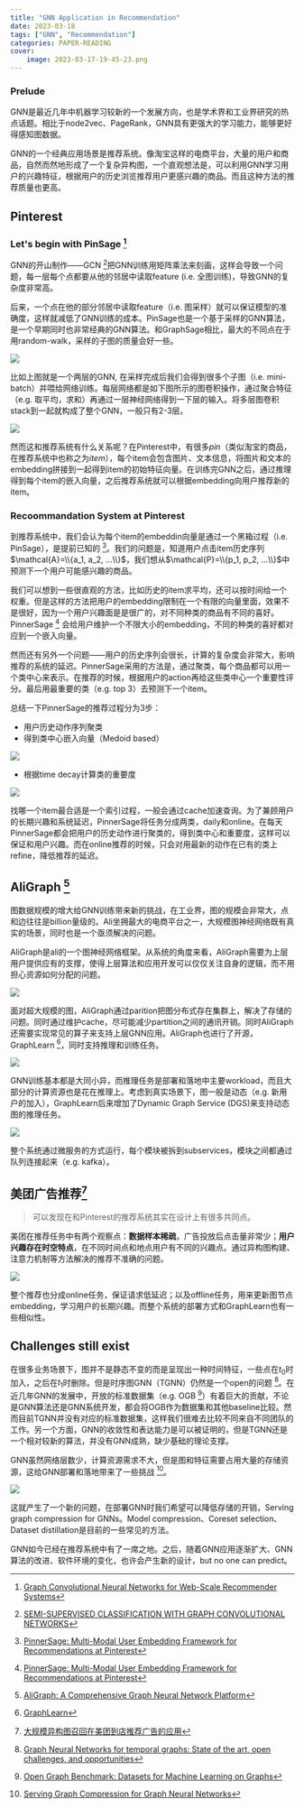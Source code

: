 ```yaml
---
title: "GNN Application in Recommendation"
date: 2023-03-18
tags: ["GNN", "Recommendation"]
categories: PAPER-READING
cover: 
    image: 2023-03-17-19-45-23.png
---
```


### Prelude

GNN是最近几年中机器学习较新的一个发展方向，也是学术界和工业界研究的热点话题。相比于node2vec、PageRank，GNN具有更强大的学习能力，能够更好得感知图数据。

GNN的一个经典应用场景是推荐系统。像淘宝这样的电商平台，大量的用户和商品，自然而然地形成了一个复杂异构图，一个直观想法是，可以利用GNN学习用户的兴趣特征，根据用户的历史浏览推荐用户更感兴趣的商品。而且这种方法的推荐质量也更高。

## Pinterest

### Let's begin with PinSage [^1]

GNN的开山制作——GCN [^7]把GNN训练用矩阵乘法来刻画，这样会导致一个问题，每一层每个点都要从他的邻居中读取feature (i.e. 全图训练)，导致GNN的复杂度非常高。

后来，一个点在他的部分邻居中读取feature（i.e. 图采样）就可以保证模型的准确度，这样就减低了GNN训练的成本。PinSage也是一个基于采样的GNN算法，是一个早期同时也非常经典的GNN算法。和GraphSage相比，最大的不同点在于用random-walk，采样的子图的质量会好一些。

![](2023-03-17-20-42-27.png#center)

比如上图就是一个两层的GNN, 在采样完成后我们会得到很多个子图（i.e. mini-batch）并喂给网络训练。每层网络都是如下图所示的图卷积操作，通过聚合特征（e.g. 取平均，求和）再通过一层神经网络得到一下层的输入。将多层图卷积stack到一起就构成了整个GNN，一般只有2-3层。

![](2023-03-17-20-54-29.png#center-medium)

然而这和推荐系统有什么关系呢？在Pinterest中，有很多*pin*（类似淘宝的商品，在推荐系统中也称之为*item*），每个item会包含图片、文本信息，将图片和文本的embedding拼接到一起得到item的初始特征向量。在训练完GNN之后，通过推理得到每个item的嵌入向量，之后推荐系统就可以根据embedding向用户推荐新的item。

### Recoommandation System at Pinterest

到推荐系统中，我们会认为每个item的embeddin向量是通过一个黑箱过程（i.e. PinSage），是提前已知的 [^2]。我们的问题是，知道用户点击item历史序列$\mathcal{A}=\\{a_1, a_2, ...\\}$，我们想从$\mathcal{P}=\\{p_1, p_2, ...\\}$中预测下一个用户可能感兴趣的商品。

我们可以想到一些很直观的方法，比如历史的item求平均，还可以按时间给一个权重。但是这样的方法把用户的embedding限制在一个有限的向量里面，效果不是很好，因为一个用户兴趣面是是很广的，对不同种类的商品有不同的喜好。PinnerSage [^2] 会给用户维护一个不限大小的embedding，不同的种类的喜好都对应到一个嵌入向量。

然而还有另外一个问题——用户的历史序列会很长，计算的复杂度会非常大，影响推荐的系统的延迟。PinnerSage采用的方法是，通过聚类，每个商品都可以用一个类中心来表示。在推荐的时候，根据用户的action再给这些类中心一个重要性评分。最后用最重要的类（e.g. top 3）去预测下一个item。

总结一下PinnerSage的推荐过程分为3步：

- 用户历史动作序列聚类
- 得到类中心嵌入向量（Medoid based）

![](2023-03-17-22-25-04.png#center-large)

- 根据time decay计算类的重要度

![](2023-03-17-21-18-03.png#center-medium)

找哪一个item最合适是一个索引过程，一般会通过cache加速查询。为了兼顾用户的长期兴趣和系统延迟，PinnerSage将任务分成两类，daily和online。在每天PinnerSage都会把用户的历史动作进行聚类的，得到类中心和重要度，这样可以保证和用户兴趣。而在online推荐的时候，只会对用最新的动作在已有的类上refine，降低推荐的延迟。

## AliGraph [^3]

图数据规模的增大给GNN训练带来新的挑战，在工业界，图的规模会非常大，点和边往往是billion量级的。Ali坐拥最大的电商平台之一，大规模图神经网络既有真实的场景，同时也是一个亟须解决的问题。

AliGraph是ali的一个图神经网络框架。从系统的角度来看，AliGraph需要为上层用户提供应有的支撑，使得上层算法和应用开发可以仅仅关注自身的逻辑，而不用担心资源如何分配的问题。

![](2023-03-17-22-43-30.png#center-medium)

面对超大规模的图，AliGraph通过parition把图分布式存在集群上，解决了存储的问题。同时通过维护cache，尽可能减少partition之间的通讯开销。同时AliGraph还需要实现常见的算子来支持上层GNN应用。AliGraph也进行了开源，GraphLearn [^9]，同时支持推理和训练任务。

![](2023-03-17-23-39-15.png)

GNN训练基本都是大同小异，而推理任务是部署和落地中主要workload，而且大部分的计算资源也是花在推理上。考虑到真实场景下，图一般是动态（e.g. 新用户的加入），GraphLearn后来增加了Dynamic Graph Service (DGS)来支持动态图的推理任务。

![](2023-03-17-23-45-57.png)

整个系统通过微服务的方式运行，每个模块被拆到subservices，模块之间都通过队列连接起来（e.g. kafka）。

## 美团广告推荐[^4]

> 可以发现在和Pinterest的推荐系统其实在设计上有很多共同点。

美团在推荐任务中有两个观察点：**数据样本稀疏**，广告投放后点击量非常少；**用户兴趣存在时空特点**，在不同时间点和地点用户有不同的兴趣点。通过异构图构建、注意力机制等方法解决的推荐不准确的问题。

![](2023-03-18-00-04-16.png)

整个推荐也分成online任务，保证请求低延迟；以及offline任务，用来更新图节点embedding，学习用户的长期兴趣。而整个系统的部署方式和GraphLearn也有一些相似性。

## Challenges still exist 

在很多业务场景下，图并不是静态不变的而是呈现出一种时间特征，一些点在$t_0$时加入，之后在$t_1$时删除。但是时序图GNN（TGNN）仍然是一个open的问题 [^5]。在近几年GNN的发展中，开放的标准数据集（e.g. OGB [^10]）有着巨大的贡献，不论是GNN算法还是GNN系统开发，都会将OGB作为数据集和其他baseline比较。然而目前TGNN并没有对应的标准数据集，这样我们很难去比较不同来自不同团队的工作。另一个方面，GNN的收敛性和表达能力是可以被证明的，但是TGNN还是一个相对较新的算法，并没有GNN成熟，缺少基础的理论支撑。

GNN虽然网络层数少，计算资源需求不大，但是图和特征需要占用大量的存储资源，这给GNN部署和落地带来了一些挑战 [^6]。

![](2023-03-18-13-38-30.png#center-large)

这就产生了一个新的问题，在部署GNN时我们希望可以降低存储的开销，Serving graph compression for GNNs。Model compression、Coreset selection、 Dataset distillation是目前的一些常见的方法。

GNN如今已经在推荐系统中有了一席之地。之后，随着GNN应用逐渐扩大、GNN算法的改进、软件环境的变化，也许会产生新的设计，but no one can predict。


[^1]: [Graph Convolutional Neural Networks for Web-Scale Recommender Systems](https://dl.acm.org/doi/pdf/10.1145/3219819.3219890)
[^2]: [PinnerSage: Multi-Modal User Embedding Framework for Recommendations at Pinterest](https://dl.acm.org/doi/pdf/10.1145/3394486.3403280)
[^3]: [AliGraph: A Comprehensive Graph Neural Network Platform](https://dl.acm.org/doi/pdf/10.14778/3352063.3352127)
[^4]: [大规模异构图召回在美团到店推荐广告的应用](https://tech.meituan.com/2022/11/24/application-of-large-scale-heterogeneous-graph-in-meituan-recommended-ads.html)
[^5]: [Graph Neural Networks for temporal graphs: State of the art, open challenges, and opportunities](https://arxiv.org/pdf/2302.01018.pdf)
[^6]: [Serving Graph Compression for Graph Neural Networks](https://openreview.net/pdf?id=T-qVtA3pAxG)
[^7]: [SEMI-SUPERVISED CLASSIFICATION WITH GRAPH CONVOLUTIONAL NETWORKS](https://arxiv.org/pdf/1609.02907.pdf)
[^8]: [Inductive Representation Learning on Large Graphs](https://arxiv.org/pdf/1706.02216.pdf)
[^9]: [GraphLearn](https://github.com/alibaba/graph-learn)
[^10]: [Open Graph Benchmark: Datasets for Machine Learning on Graphs](https://arxiv.org/abs/2005.00687)


